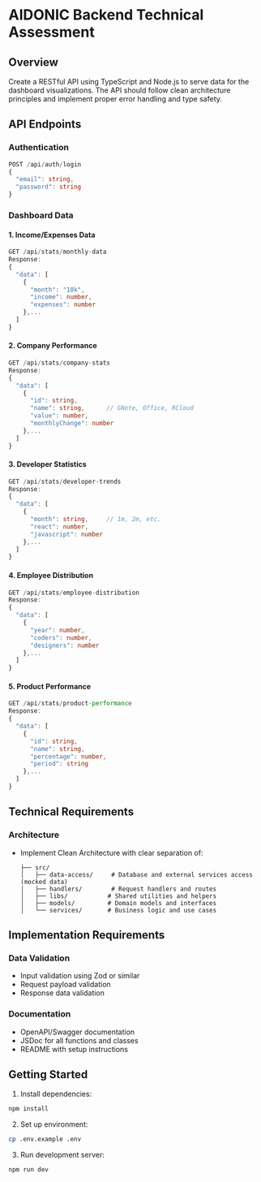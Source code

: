 # AIDONIC Backend Technical Assessment

## Overview

Create a RESTful API using TypeScript and Node.js to serve data for the dashboard visualizations. The API should follow clean architecture principles and implement proper error handling and type safety.

## API Endpoints

### Authentication

```typescript
POST /api/auth/login
{
  "email": string,
  "password": string
}
```

### Dashboard Data

#### 1. Income/Expenses Data

```typescript
GET /api/stats/monthly-data
Response:
{
  "data": [
    {
      "month": "10k",
      "income": number,
      "expenses": number
    },...
  ]
}
```

#### 2. Company Performance

```typescript
GET /api/stats/company-stats
Response:
{
  "data": [
    {
      "id": string,
      "name": string,      // GNote, Office, RCloud
      "value": number,
      "monthlyChange": number
    },...
  ]
}
```

#### 3. Developer Statistics

```typescript
GET /api/stats/developer-trends
Response:
{
  "data": [
    {
      "month": string,     // 1m, 2m, etc.
      "react": number,
      "javascript": number
    },...
  ]
}
```

#### 4. Employee Distribution

```typescript
GET /api/stats/employee-distribution
Response:
{
  "data": [
    {
      "year": number,
      "coders": number,
      "designers": number
    },...
  ]
}
```

#### 5. Product Performance

```typescript
GET /api/stats/product-performance
Response:
{
  "data": [
    {
      "id": string,
      "name": string,
      "percentage": number,
      "period": string
    },...
  ]
}
```

## Technical Requirements

### Architecture

- Implement Clean Architecture with clear separation of:
  ```
  ├── src/
  │   ├── data-access/     # Database and external services access (mocked data)
  │   ├── handlers/        # Request handlers and routes
  │   ├── libs/           # Shared utilities and helpers
  │   ├── models/         # Domain models and interfaces
  │   └── services/       # Business logic and use cases
  ```

## Implementation Requirements

### Data Validation

- Input validation using Zod or similar
- Request payload validation
- Response data validation

### Documentation

- OpenAPI/Swagger documentation
- JSDoc for all functions and classes
- README with setup instructions

## Getting Started

1. Install dependencies:

```bash
npm install
```

2. Set up environment:

```bash
cp .env.example .env
```

3. Run development server:

```bash
npm run dev
```
